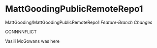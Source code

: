 # MattGoodingPublicRemoteRepo1
MattGooding/MattGoodingPublicRemoteRepo1
*Feature-Branch Changes*

CONNNNFLICT

Vasili McGowans was here
